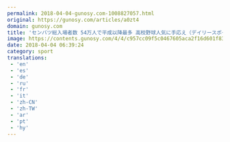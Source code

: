 ```yaml
---
permalink: 2018-04-04-gunosy.com-1008827057.html
original: https://gunosy.com/articles/a0zt4
domain: gunosy.com
title: 'センバツ総入場者数 54万人で平成以降最多 高校野球人気に手応え（デイリースポーツ） - グノシー'
image: https://contents.gunosy.com/4/4/c957cc09f5c0467605aca2f16d601f83_content.jpg
date: 2018-04-04 06:39:24
category: sport
translations: 
 - 'en'
 - 'es'
 - 'de'
 - 'ru'
 - 'fr'
 - 'it'
 - 'zh-CN'
 - 'zh-TW'
 - 'ar'
 - 'pt'
 - 'hy'
---
```


